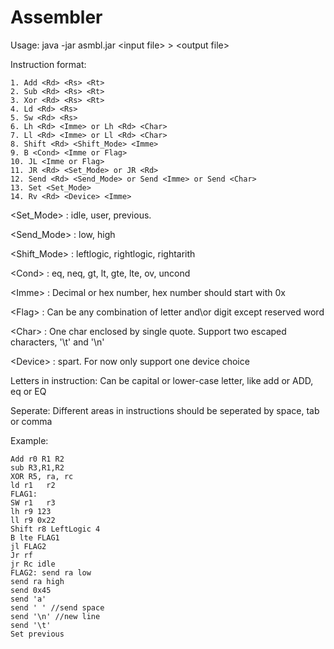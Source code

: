 Assembler
=========================
Usage: java -jar asmbl.jar \<input file> \> \<output file>

Instruction format:

	1. Add <Rd> <Rs> <Rt>
	2. Sub <Rd> <Rs> <Rt>
	3. Xor <Rd> <Rs> <Rt>
	4. Ld <Rd> <Rs>
	5. Sw <Rd> <Rs>
	6. Lh <Rd> <Imme> or Lh <Rd> <Char>
	7. Ll <Rd> <Imme> or Ll <Rd> <Char>
	8. Shift <Rd> <Shift_Mode> <Imme>
	9. B <Cond> <Imme or Flag>
	10. JL <Imme or Flag>
	11. JR <Rd> <Set_Mode> or JR <Rd>
	12. Send <Rd> <Send_Mode> or Send <Imme> or Send <Char>
	13. Set <Set_Mode>
	14. Rv <Rd> <Device> <Imme>

\<Set_Mode> : idle, user, previous.

\<Send_Mode> : low, high

\<Shift_Mode> : leftlogic, rightlogic, rightarith

\<Cond> : eq, neq, gt, lt, gte, lte, ov, uncond

\<Imme> : Decimal or hex number, hex number should start with 0x

\<Flag> : Can be any combination of letter and\or digit except reserved word

\<Char> : One char enclosed by single quote. Support two escaped characters, '\t' and '\n'

\<Device> : spart. For now only support one device choice

Letters in instruction: Can be capital or lower-case letter, like add or ADD, eq or EQ

Seperate: Different areas in instructions should be seperated by space, tab or comma

Example:

	Add r0 R1 R2
	sub R3,R1,R2
	XOR R5, ra, rc
	ld r1	r2
	FLAG1:
	SW r1	r3
	lh r9 123
	ll r9 0x22
	Shift r8 LeftLogic 4
	B lte FLAG1
	jl FLAG2
	Jr rf
	jr Rc idle
	FLAG2: send ra low
	send ra high
	send 0x45
	send 'a'
	send ' ' //send space
	send '\n' //new line
	send '\t'
	Set previous
